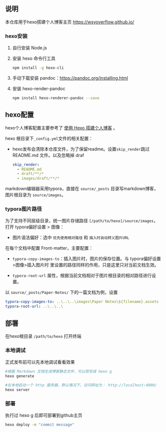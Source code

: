 ## 说明

本仓库用于hexo搭建个人博客主页 https://wsyoverflow.github.io/

### hexo安装

1. 自行安装 Node.js
2. 安装 hexo 命令行工具
   ```bash
   npm install -g hexo-cli 
   ```

3. 手动下载安装 pandoc：https://pandoc.org/installing.html

4. 安装 hexo-render-pandoc

   ```bash
   npm install hexo-renderer-pandoc --save
   ```


## hexo配置

hexo个人博客配置主要参考了 [使用 Hexo 搭建个人博客](https://kiku.vip/2020/12/21/Hexo/#%E4%B8%BA%E4%BB%80%E4%B9%88%E8%A6%81%E6%90%AD%E5%BB%BA%E4%B8%AA%E4%BA%BA%E5%8D%9A%E5%AE%A2) 。

hexo 根目录下`_config.yml`文件的相关配置：

- hexo发布会清除本仓库文件，为了保留readme。设置`skip_render`跳过 README.md 文件。以及忽略掉 draf
  ```yaml
  skip_render:
    - README.md
    - draft/**/*
    - images/draft/**/*
  ```

markdown编辑器采用typora，直接在 `source/_posts` 目录写markdown博客，图片根目录为 `source/images`。

### typora图片路径

为了支持不同层级目录，统一图片存储路径 `[/path/to/hexo]/source/images`，打开 typora偏好设置 > 图像：
- 图片语法偏好：选中 `优先使用相对路径` 和 `插入时自动转义图片URL`

在每个文档中配置 Front-matter，主要配置：

- `typora-copy-images-to`：插入图片时，图片的保存位置。与 typora偏好设置>图像>插入图片时 里设置的路径同样的作用，只是这里只对当前文档生效。

-  `typora-root-url` 属性，根据当前文档相对于图片根目录的相对路径进行设置。

  以 `source/_posts/Paper-Notes/` 下的一篇文档为例，设置

```yaml
typora-copy-images-to: ..\..\..\images\Paper Notes\${filename}.assets
typora-root-url: ..\..\..\
```

## 部署

在hexo根目录 `/path/to/hexo` 打开终端

### 本地调试

正式发布前可以先本地调试看看效果

```bash
#根据 Markdown 文档生成博客静态文件，可以简写成 hexo g
hexo generate

#在本地启动一个 http 服务器，默认情况下，访问网址为： http://localhost:4000/
hexo server
```

### 部署

执行过 hexo g 后即可部署到github主页

```bash
hexo deploy -m "commit message"
```

